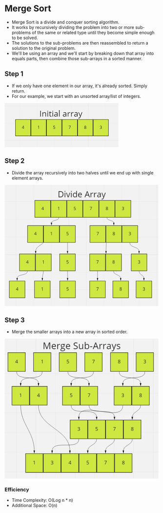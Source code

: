 # Merge Sort

- Merge Sort is a divide and conquer sorting algorithm.
- It works by recursively dividing the problem into two or more sub-problems of the same or related type until they become simple enough to be solved.
- The solutions to the sub-problems are then reassembled to return a solution to the original problem.
- We'll be using an array and we'll start by breaking down that array into equals parts, then combine those sub-arrays in a sorted manner.

## Step 1

- If we only have one element in our array, it's already sorted. Simply return.
- For our example, we start with an unsorted array/list of integers.

![Unsorted Array](assets/initial.png)

## Step 2

- Divide the array recursively into two halves until we end up with single element arrays.

![Unsorted Array](assets/s2.png)

## Step 3

- Merge the smaller arrays into a new array in sorted order.

![Unsorted Array](assets/s3.png)

### Efficiency

- Time Complexity: O(Log n * n)
- Additional Space: O(n)
